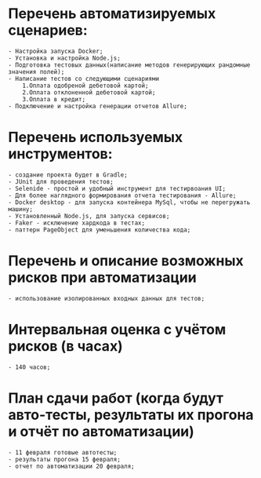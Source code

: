 # Перечень автоматизируемых сценариев:
    - Настройка запуска Docker;
    - Установка и настройка Node.js;
    - Подготовка тестовых данных(написание методов генерирующих рандомные значения полей);
    - Написание тестов со следующими сценариями
        1.Оплата одобреной дебетовой картой;
        2.Оплата отклоненной дебетовой картой;
        3.Оплата в кредит;
    - Подключение и настройка генерации отчетов Allure;
# Перечень используемых инструментов:
    - создание проекта будет в Gradle;
    - JUnit для проведения тестов;
    - Selenide - простой и удобный инструмент для тестирвоания UI;
    - Для более наглядного формирования отчета тестирования - Allure;
    - Docker desktop - для запуска контейнера MySql, чтобы не перегружать машину;
    - Установленный Node.js, для запуска сервисов;
    - Faker - исключение хардкода в тестах;
    - паттерн PageObject для уменьшения количества кода;
# Перечень и описание возможных рисков при автоматизации
    - использование изолированных входных данных для тестов;
# Интервальная оценка с учётом рисков (в часах)
    - 140 часов;
# План сдачи работ (когда будут авто-тесты, результаты их прогона и отчёт по автоматизации)
    - 11 февраля готовые автотесты;
    - результаты прогона 15 февраля;
    - отчет по автоматизации 20 февраля;
